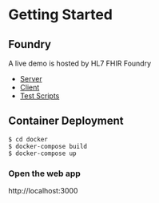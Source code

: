 # Getting Started

## Foundry
A live demo is hosted by HL7 FHIR Foundry
- [Server](https://foundry.hl7.org/products/5d773c0f-35eb-4885-9e90-c0fecaf64cbb)
- [Client](https://foundry.hl7.org/products/0910ac89-a7e4-4d18-8523-bb3597ab0668)
- [Test Scripts](https://foundry.hl7.org/products/9d224cc9-ce31-49d1-af26-30371acc6857)

## Container Deployment

```
$ cd docker
$ docker-compose build
$ docker-compose up
```

### Open the web app
http://localhost:3000
